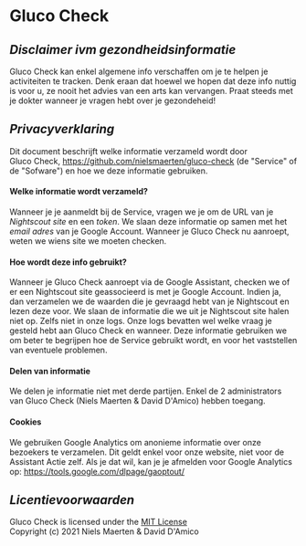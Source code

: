 # Gluco Check

## _Disclaimer ivm gezondheidsinformatie_
Gluco Check kan enkel algemene info verschaffen om je te helpen je activiteiten te tracken. Denk eraan dat hoewel we hopen dat deze info nuttig is voor u, ze nooit het advies van een arts kan vervangen. Praat steeds met je dokter wanneer je vragen hebt over je gezondeheid!

## _Privacyverklaring_
Dit document beschrijft welke informatie verzameld wordt door   
Gluco Check, https://github.com/nielsmaerten/gluco-check (de "Service" of de "Sofware") en hoe we deze informatie gebruiken.

#### Welke informatie wordt verzameld?
Wanneer je je aanmeldt bij de Service, vragen we je om de URL van je *Nightscout site* en een *token*. We slaan deze informatie op samen met het *email adres* van je Google Account. Wanneer je Gluco Check nu aanroept, weten we wiens site we moeten checken.


#### Hoe wordt deze info gebruikt?
Wanneer je Gluco Check aanroept via de Google Assistant, checken we of er een Nightscout site geassocieerd is met je Google Account. Indien ja, dan verzamelen we de waarden die je gevraagd hebt van je Nightscout en lezen deze voor. We slaan de informatie die we uit je Nightscout site halen niet op. Zelfs niet in onze logs. Onze logs bevatten wel welke vraag je gesteld hebt aan Gluco Check en wanneer. Deze informatie gebruiken we om beter te begrijpen hoe de Service gebruikt wordt, en voor het vaststellen van eventuele problemen.

#### Delen van informatie
We delen je informatie niet met derde partijen. Enkel de 2 administrators van Gluco Check (Niels Maerten & David D'Amico) hebben toegang.

#### Cookies
We gebruiken Google Analytics om anonieme informatie over onze bezoekers te verzamelen. Dit geldt enkel voor onze website, niet voor de Assistant Actie zelf. Als je dat wil, kan je je afmelden voor Google Analytics op: https://tools.google.com/dlpage/gaoptout/

## _Licentievoorwaarden_
Gluco Check is licensed under the [MIT License](https://github.com/nielsmaerten/gluco-check/blob/main/LICENSE)  
Copyright (c) 2021 Niels Maerten & David D'Amico
